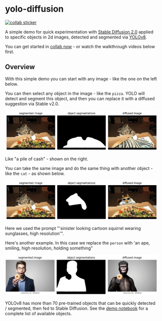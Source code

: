# yolo-diffusion

[![collab sticker](https://colab.research.google.com/assets/colab-badge.svg)](https://colab.research.google.com/github/jermwatt/yolo_diffusion/blob/main/object_diffusion_demo.ipynb)


A simple demo for quick experimentation with [Stable Diffusion 2.0](https://huggingface.co/stabilityai/stable-diffusion-2-inpainting) applied to specific objects in 2d images, detected and segmented via [YOLOv8](https://docs.ultralytics.com/).

You can get started in [collab now](https://colab.research.google.com/github/jermwatt/yolo_diffusion/blob/main/object_diffusion_demo.ipynb) - or watch the walkthrough videos below first.



## Overview

With this simple demo you can start with any image - like the one on the left below.

You can then select any object in the image - like the `pizza`.  YOLO will detect and segment this object, and then you can replace it with a diffused suggestion via Stable v2.0.  

![cat cash](https://github.com/jermwatt/yolo-diffusion/blob/main/test_data/cat_cash.png?raw=true)

Like "a pile of cash" - shown on the right.

You can take the same image and do the same thing with another object - like the `cat` - as shown below.

![squirrel pizza](https://github.com/jermwatt/yolo-diffusion/blob/main/test_data/squirrel_pizza.png?raw=true)

Here we used the prompt "'sinister looking cartoon squirrel wearing sunglasses, high resolution'".

Here's another example.  In this case we replace the `person` with 'an ape, smiling, high resolution, holding something"

![squirrel pizza](https://github.com/jermwatt/yolo-diffusion/blob/main/test_data/example_person_replacement.png?raw=true)

YOLOv8 has more than 70 pre-trained objects that can be quickly detected / segmented, then fed to Stable Diffusion.  See the [demo notebook](https://colab.research.google.com/github/jermwatt/yolo-diffusion/blob/main/object_diffusion_demo.ipynb#scrollTo=8GhUUsG2tdZ1) for a complete list of available objects.
